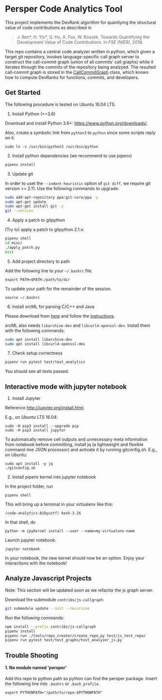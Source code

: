 # Persper Code Analytics Tool

This project implements the DevRank algorithm for quantiying the structural value of code contributions as described in

> J. Ren\*, H. Yin\*, Q. Hu, A. Fox, W. Koszek. Towards Quantifying the Development Value of Code Contributions. In *FSE (NIER)*, 2018. 

This repo contains a central code analyzer written in python, which given a target git repository, invokes language-specific call graph server to construct the call-commit graph (union of all commits' call graphs) while it iterates through the commits of the repository being analzyed. The resulted call-commit graph is stored in the [CallCommitGraph](/persper/analytics/call_commit_graph.py) class, which knows how to compute DevRanks for functions, commits, and developers.

## Get Started

The following procedure is tested on Ubuntu 16.04 LTS.

1. Install Python (>=3.6)

Download and install Python 3.6+: <https://www.python.org/downloads/>.

Also, create a symbolic link from `python3` to `python` since some scripts reply on it.
```
sudo ln -s /usr/bin/python3 /usr/bin/python
```

2. Install python dependencies (we recommend to use pipenv)

```bash
pipenv install
```

3. Update git

In order to uset the `--indent-heuristic` option of `git diff`, we require git version >= 2.11. Use the following commands to upgrade:

```bash
sudo add-apt-repository ppa:git-core/ppa -y
sudo apt-get update
sudo apt-get install git -y
git --version
```

4. Apply a patch to gitpython

(Try to) apply a patch to gitpython 2.1.x:

```bash
pipenv shell
cd misc/
./apply_patch.py
exit
```

5. Add project directory to path

Add the following line to your `~/.bashrc` file.

```
export PATH=$PATH:/path/to/dir
```

To update your path for the remainder of the session.
```
source ~/.bashrc
```

6. Install srcML for parsing C/C++ and Java

Please download from [here](https://www.srcml.org/#download) and follow the [instructions](http://131.123.42.38/lmcrs/beta/README).

srcML also needs `libarchive-dev` and `libcurl4-openssl-dev`. Install them with the following commands:

```bash
sudo apt install libarchive-dev
sudo apt install libcurl4-openssl-dev
```

7. Check setup correctness

```bash
pipenv run pytest test/test_analytics
```

You should see all tests passed.

## Interactive mode with jupyter notebook

1. Install Jupyter

Reference <http://jupyter.org/install.html>.

E.g., on Ubuntu LTS 16.04:

```
sudo -H pip3 install --upgrade pip
sudo -H pip3 install jupyter
```

To automaically remove cell outputs and unnecessary meta information from notebook before committing, install jq (a lightweight and flexible command-line JSON processor) and activate it by running gitconfig.sh. E.g., on Ubuntu:

```
sudo apt install -y jq
./gitconfig.sh
```

2. Install pipenv kernel into jupyter notebook

In the project folder, run

```
pipenv shell
```

This will bring up a terminal in your virtualenv like this:

```
(code-analytics-8iDyuztf) bash-3.2$
```

In that shell, do

```
python -m ipykernel install --user --name=my-virtualenv-name
```

Launch jupyter notebook:

```
jupyter notebook
```

In your notebook, the new kernel should now be an option. Enjoy your interactions with the notebook!


## Analyze Javascript Projects

Note: This section will be updated soon as we refactor the js graph server.

Download the submodule `contribs/js-callgraph`:

```bash
git submodule update --init --recursive
```

Run the following commands:

```bash
npm install --prefix contribs/js-callgraph
pipenv install
pipenv run ./tools/repo_creater/create_repo.py test/js_test_repo/
pipenv run pytest test/test_graphs/test_analyzer_js.py
```


## Trouble Shooting

#### 1. No module named 'persper'

Add this repo to python path so python can find the persper package. Insert the following line into `.bashrc` or `.bash_profile`.

```
export PYTHONPATH="/path/to/repo:$PYTHONPATH"
```

<!--### Batch Mode

Complete the basic setup first.
Note: setup-linux-ubuntu.sh can be used for Ubuntu Server.

Read help info of dev_analysis.py:
```bash
./dev_analysis.py -h
```

To output results of PageRank and DevRank over the call graph:
```bash
./dev_analysis.py -x ./repos/linux-4.10-xml/kernel/ -o linux-kernel.xlsx -a 0 1 0.05 -pd
```

To output results of DevRank over the call-commit graph:
```bash
./dev_analysis.py -s ./repos/linux/ -x ./repos/linux-4.10-xml/ -o linux-cc.xlsx -n 100 200 -a 0 1 0.05 -c
```

A sample long-time run:
```bash
nohup ./dev_analysis.py -s ./repos/linux/ -x ./repos/linux-4.10-xml/ -o linux-4.10-cc.xlsx -n 1000 10000 -a 0 1 0.05 -c > dev.out 2>&1 &
```
-->